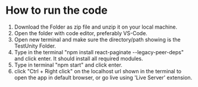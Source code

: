 # How to run the code
1. Download the Folder as zip file and unzip it on your local machine.
2. Open the folder with code editor, preferably VS-Code.
3. Open new terminal and make sure the directory/path showing is the TestUnity Folder.
4. Type in the terminal "npm install react-paginate --legacy-peer-deps" and click enter. It should install all required modules.
5. Type in terminal "npm start" and click enter.
6. click "Ctrl + Right click" on the localhost url shown in the terminal to open the app in default browser, or go live using 'Live Server' extension.



